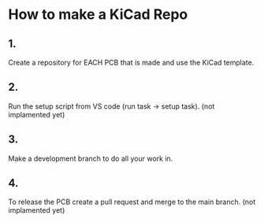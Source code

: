 # How to make a KiCad Repo
## 1.
Create a repository for EACH PCB that is made and use the KiCad template.
## 2.
Run the setup script from VS code (run task -> setup task). (not implamented yet)
## 3.
Make a development branch to do all your work in.
## 4.
To release the PCB create a pull request and merge to the main branch. (not implamented yet)
